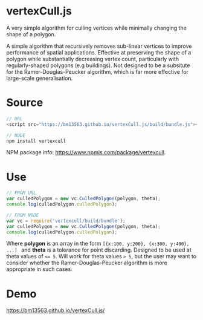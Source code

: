 # vertexCull.js
A very simple algorithm for culling vertices while minimally changing the shape of a polygon.

A simple algorithm that recursively removes sub-linear vertices to improve performance of spatial applications. Effective at preserving the shape of a polygon while substantially decreasing vertex count, particularly  with regularly-shaped polygons (e.g buildings).  Not designed to be a subsitute for the Ramer-Douglas-Peucker algorithm, which is far more effective for large-scale generalisation.

# Source

```javascript
// URL
<script src="https://bm13563.github.io/vertexCull.js/build/bundle.js"></script>

// NODE
npm install vertexcull
```

NPM package info: https://www.npmjs.com/package/vertexcull.

# Use

```javascript
// FROM URL
var culledPolygon = new vc.CulledPolygon(polygon, theta);
console.log(culledPolygon.culledPolygon);

// FROM NODE
var vc = require('vertexcull/build/bundle');
var culledPolygon = new vc.CulledPolygon(polygon, theta);
console.log(culledPolygon.culledPolygon);
```
Where **polygon** is an array in the form ```[{x:100, y:200}, {x:300, y:400}, ...] ``` and **theta** is a tolerance for point discarding. Designed to be used at theta values of ```<= 5```. Will work for theta values ```> 5```, but the user may want to consider whether the Ramer-Douglas-Peucker algorithm is more appropriate in such cases.

# Demo
https://bm13563.github.io/vertexCull.js/
